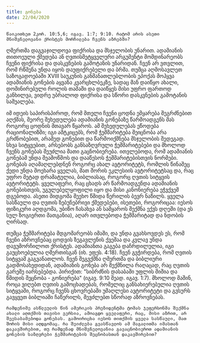 ```yaml
---
title: გონება
date: 22/04/2020
---
```


`წაიკითხეთ 2კორ. 10:5,6; იგავ. 1:7; 9:10. რატომ არის ასეთი მნიშვნელოვანი ქრისტეს მორჩილება ჩვენს აზრებში?`

ღმერთმა დაგვაჯილდოვა ფიქრისა და მსჯელობის უნარით. ადამიანის თითოეული ქმედება ან ღვთისმეტყველური არგუმენტი მომდინარეობს ჩვენი ფიქრისა და დასკვნების გამოტანის უნარიდან. ჩვენ არ ვთვლით, რომ რწმენა უნდა იყოს დაუფიქრებელი და ბრმა. თუმცა აღმოსავლეთ საზოგადოებაში XVIII საუკუნის განმანათლებლობის ეპოქას მოჰყვა ადამიანის გონების აყვანა კვარცხლბეკზე, სადაც მან დაიწყო ახალი, დომინირებული როლის თამაში და დაიწყეს მისი უფრო ფართოდ განხილვა, ვიდრე უბრალოდ ფიქრისა და სწორი დასკვნების გამოტანის საშუალება.

იმ იდეის საპირისპიროდ, რომ მთელი ჩვენი ცოდნა ემყარება შეგრძნებით აღქმას, მეორე შეხედულება ადამიანის გონებაზე წარმოადგენს მას როგორც ცოდნის მთავარ წყაროს. ამ შეხედულებას ეწოდება რაციონალიზმი; იგი ამტკიცებს, რომ ჭეშმარიტება შეიცნობა არა გრძნობებით, არამედ გონებით და წარმოიქმნება მსჯელობის შედეგად. სხვა სიტყვებით, არსებობს განსაზღვრული ჭეშმარიტებები და მხოლოდ ჩვენს გონებას შეუძლია მათი გაცნობიერება. ითვლებოდა, რომ ადამიანის გონებამ უნდა შეამოწმოს და დააწესოს ჭეშმარიტებისთვის ნორმები. გონებას აღამაღლებდნენ როგორც ახალ ავტორიტეტს, რომლის წინაშეც ქედი უნდა მოეხარა ყველას, მათ შორის ეკლესიის ავტორიტეტსაც და, რაც უფრო მეტად დრამატულია, ბიბლიასაც, როგორც ღვთის სიტყვის ავტორიტეტს. ყველაფერი, რაც ცხადს არ წარმოადგენდა ადამიანის გონებისთვის, უგულებელყოფილი იყო და მისი კანონიერება ეჭვქვეშ დგებოდა. ასეთი მიდგომა შეეხო წმიდა წერილის ბევრ ნაწილს. ყველა სასწაული და ღვთის ზებუნებრივი ქმედებები, ისეთები, როგორიცაა: იესოს ფიზიკური აღდგომა, უბიწო ჩასახვა ან სამყაროს შექმნა ექვს დღეში (და ეს სულ ზოგიერთი მათგანია), აღარ ითვლებოდა ჭეშმარიტად და ნდობის ღირსად.

თუმცა ჭეშმარიტება მდგომარეობს იმაში, და უნდა გვახსოვდეს ეს, რომ ჩვენი აზროვნებაც ცოდვის ზეგავლენის ქვეშაა და კვლავ უნდა დავუმორჩილოთ ქრისტეს. ადამიანთა გაგება დაჩრდილულია, იგი გაუცხოებულია ღმერთისგან (იხ. ეფეს. 4:18). ჩვენ გვჭირდება, რომ ღვთის სიტყვამ გაგვანათლოს. ჩვენ შეგვქმნა ღმერთმა და ბიბლიური გადმოსახედიდან, ადამიანის გონება არ შექმნილა რაღაცად, რაც ღვთის გარეშე იარსებებდა. პირიქით: "სიბრძნის დასაბამი უფლის შიშია და წმიდის შეცნობა - გონიერება" (იგავ. 9:10 შეად. იგავ. 1:7). მხოლოდ მაშინ, როცა ვიღებთ ღვთის გამოცხადებას, რომელიც განსახიერებულია ღვთის სიტყვაში, როგორც ჩვენს ცხოვრებაში უმაღლესი ავტორიტეტი და გვსურს გავყვეთ ბიბლიაში ჩაწერილს, შევძლებთ სწორად აზროვნებას.

`რამდენიმე ასწლეულის წინ ამერიკის პრეზიდენტმა ტომას ჯეფერსონმა შექმნა ახალი აღთქმის თავისი ვერსია, ამოაგდო ყველაფერი, რაც, მისი აზრით, არ შეესაბამებოდა გონებას. გამოირიცხა იესოს თითქმის ყველა სასწაული, მათ შორის მისი აღდგომაც. რა შეიძლება გვასწავლოს ამ მაგალითმა იმასთან დაკავშირებით, თუ რამდენად მნიშვნელოვანია გავაცნობიეროთ ადამიანის გონების საზღვრები ჭეშმარიტების შეცნობასთან დაკავშირებით?`